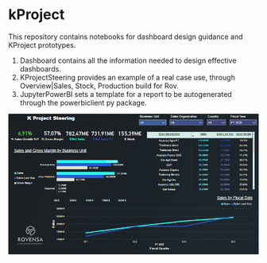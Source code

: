# kProject

This repository contains notebooks for dashboard design guidance and KProject prototypes.

1. Dashboard contains all the information needed to design effective dashboards.
2. KProjectSteering provides an example of a real case use, through Overview|Sales, Stock, Production build for Rov.
3. JupyterPowerBI sets a template for a report to be autogenerated through the powerbiclient py package. 

![Alt text](image.png)